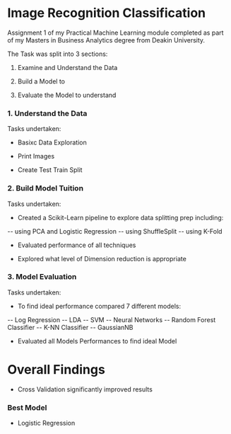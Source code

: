 # Image Recognition Classification
Assignment 1 of my Practical Machine Learning module completed as part of my Masters in Business Analytics degree from Deakin University.

The Task was split into 3 sections:

1. Examine and Understand the Data

2. Build a Model to

3. Evaluate the Model to understand

### 1. Understand the Data
Tasks undertaken:

- Basixc Data Exploration

- Print Images

- Create Test Train Split


### 2. Build Model Tuition
Tasks undertaken:

- Created a Scikit-Learn pipeline to explore data splitting prep including: 

-- using PCA and Logistic Regression 
-- using ShuffleSplit
-- using K-Fold

- Evaluated performance of all techniques

- Explored what level of Dimension reduction is appropriate

### 3. Model Evaluation
Tasks undertaken:

- To find ideal performance compared 7 different models:

-- Log Regression
-- LDA
-- SVM
-- Neural Networks
-- Random Forest Classifier
-- K-NN Classifier
-- GaussianNB

- Evaluated all Models Performances to find ideal Model

# Overall Findings

- Cross Validation significantly improved results

### Best Model
- Logistic Regression
